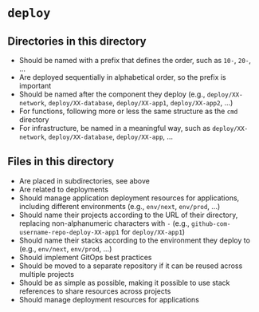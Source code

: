 # `deploy`

## Directories in this directory

- Should be named with a prefix that defines the order, such as `10-`, `20-`, ...
- Are deployed sequentially in alphabetical order, so the prefix is important
- Should be named after the component they deploy (e.g., `deploy/XX-network`, `deploy/XX-database`, `deploy/XX-app1`, `deploy/XX-app2`, ...)
- For functions, following more or less the same structure as the `cmd` directory
- For infrastructure, be named in a meaningful way, such as `deploy/XX-network`, `deploy/XX-database`, `deploy/XX-app`, ...

## Files in this directory

- Are placed in subdirectories, see above
- Are related to deployments
- Should manage application deployment resources for applications, including different environments (e.g., `env/next`, `env/prod`, ...)
- Should name their projects according to the URL of their directory, replacing non-alphanumeric characters with `-` (e.g., `github-com-username-repo-deploy-XX-app1` for `deploy/XX-app1`)
- Should name their stacks according to the environment they deploy to (e.g., `env/next`, `env/prod`, ...)
- Should implement GitOps best practices
- Should be moved to a separate repository if it can be reused across multiple projects
- Should be as simple as possible, making it possible to use stack references to share resources across projects
- Should manage deployment resources for applications
